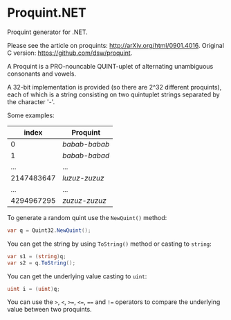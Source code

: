# Proquint.NET
Proquint generator for .NET.

Please see the article on proquints: http://arXiv.org/html/0901.4016.
Original C version: https://github.com/dsw/proquint.

A Proquint is a PRO-nouncable QUINT-uplet of alternating unambiguous consonants and vowels.

A 32-bit implementation is provided (so there are 2^32 different proquints), each of which is a string consisting on two quintuplet strings separated by the character '-'.

Some examples:

| index | Proquint |
| ------- | ----------- |
| 0 | *babab-babab* |
| 1 | *babab-babad* |
| ... | ... |
| 2147483647 | *luzuz-zuzuz* |
| ... | ... |
| 4294967295 | *zuzuz-zuzuz* |

To generate a random quint use the `NewQuint()` method:

```c#
var q = Quint32.NewQuint();
```

You can get the string by using `ToString()` method or casting to `string`:
```c#
var s1 = (string)q;
var s2 = q.ToString();
```

You can get the underlying value casting to `uint`:
```c#
uint i = (uint)q;
```

You can use the `>`, `<`, `>=`, `<=`, `==` and `!=` operators to compare the underlying value between two proquints.

